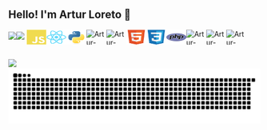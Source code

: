 
## Hello! I'm Artur Loreto 👋<br>

  <div style="display:inline-block">
    <a href="https://github.com/Loreto1306">
      <img height="180em" src="https://github-readme-stats.vercel.app/api?username=Loreto1306&show_icons=true&theme=cobalt"/><img height="180em" src="https://github-readme-stats.vercel.app/api/top-langs/?username=Loreto1306&layout=compact&theme=cobalt"/>
    </a>  
  </div>

<div style="align-items: center;display: inline-flex;justify-content: center;"><br>
          
    
  <img align="center" alt="Artur-js" height="30" width="40" src="https://raw.githubusercontent.com/devicons/devicon/master/icons/javascript/javascript-plain.svg"/>
  <img align="center" alt="Artur-react" height="30" width="40" src="https://raw.githubusercontent.com/devicons/devicon/master/icons/react/react-original.svg"/>
  <img align="center" alt="Artur-python3" height="30" width="40" src="https://raw.githubusercontent.com/devicons/devicon/master/icons/python/python-original.svg"/>
  <img align="center" alt="Artur-django" height="30" width="40" src="https://cdn.jsdelivr.net/gh/devicons/devicon@latest/icons/django/django-plain.svg" />
  <img align="center" alt="Artur-flask" height="30" width="40" src="https://cdn.jsdelivr.net/gh/devicons/devicon@latest/icons/flask/flask-original-wordmark.svg" />
  <img align="center" alt="Artur-html" height="30" width="40" src="https://raw.githubusercontent.com/devicons/devicon/master/icons/html5/html5-original.svg"/>
  <img align="center" alt="Artur-css" height="30" width="40" src="https://raw.githubusercontent.com/devicons/devicon/master/icons/css3/css3-original.svg"/>
  <img align="center" alt="Artur-php" height="30" width="40" src="https://raw.githubusercontent.com/devicons/devicon/master/icons/php/php-original.svg"/>
  <img align="center" alt="Artur-node" height="30" width="40" src="https://cdn.jsdelivr.net/gh/devicons/devicon@latest/icons/nodejs/nodejs-original-wordmark.svg"/>
  <img align="center" alt="Artur-npm" height="30" width="40" src="https://cdn.jsdelivr.net/gh/devicons/devicon@latest/icons/npm/npm-original-wordmark.svg" />
  <img align="center" alt="Artur-mysql" height="30" width="40" src="https://cdn.jsdelivr.net/gh/devicons/devicon@latest/icons/mysql/mysql-original-wordmark.svg" />
  
</div>

##

<div>
  <a href="https://www.linkedin.com/in/artur-loreto/" target="_blank">
    <img src="https://img.shields.io/badge/LinkedIn-0077B5?style=for-the-badge&logo=linkedin&logoColor=white"/>
  </a>
</div>

<picture>
  <source media="(prefers-color-scheme: dark)" srcset="https://raw.githubusercontent.com/Loreto1306/Loreto1306/output/github-contribution-grid-snake-dark.svg">
  <source media="(prefers-color-scheme: light)" srcset="https://raw.githubusercontent.com/Loreto1306/Loreto1306/output/github-contribution-grid-snake.svg">
  <img alt="github contribution grid snake animation" src="https://raw.githubusercontent.com/Loreto1306/Loreto1306/output/github-contribution-grid-snake.svg">
</picture>





